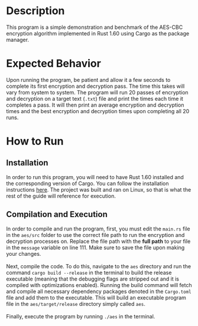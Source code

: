 # Description
This program is a simple demonstration and benchmark of the AES-CBC encryption algorithm implemented in Rust 1.60 using Cargo as the package manager.

# Expected Behavior
Upon running the program, be patient and allow it a few seconds to complete its first encryption and decryption pass. The time this takes will vary from system to system. The program will run 20 passes of encryption and decryption on a target text (`.txt`) file and print the times each time it completes a pass. It will then print an average encryption and decryption times and the best encryption and decryption times upon completing all 20 runs.

# How to Run
## Installation
In order to run this program, you will need to have Rust 1.60 installed and the corresponding version of Cargo. You can follow the installation instructions [here](https://www.rust-lang.org/tools/install). The project was built and ran on Linux, so that is what the rest of the guide will reference for execution.

## Compilation and Execution
In order to compile and run the program, first, you must edit the `main.rs` file in the `aes/src` folder to use the correct file path to run the encryption and decryption processes on. Replace the file path with the **full path** to your file in the `message` variable on line 111. Make sure to save the file upon making your changes. 
<br><br>
Next, compile the code. To do this, navigate to the `aes` directory and run the command `cargo build --release` in the terminal to build the release executable (meaning that the debugging flags are stripped out and it is compiled with optimizations enabled). Running the build command will fetch and compile all necessary dependency packages denoted in the `Cargo.toml` file and add them to the executable. This will build an executable program file in the `aes/target/release` directory simply called `aes`. 
<br><br>
Finally, execute the program by running `./aes` in the terminal.
